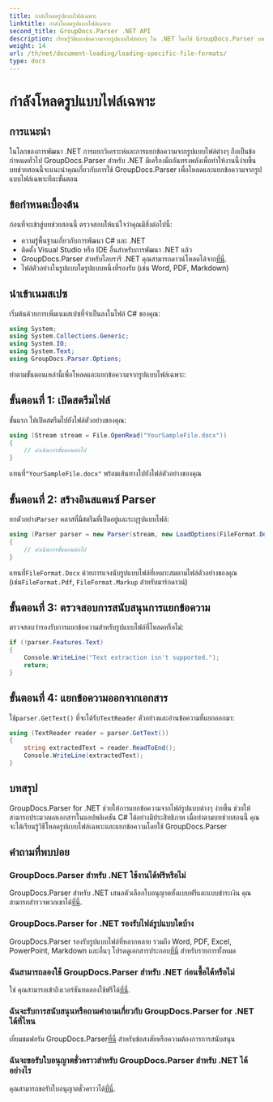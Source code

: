 ```yaml
---
title: กำลังโหลดรูปแบบไฟล์เฉพาะ
linktitle: กำลังโหลดรูปแบบไฟล์เฉพาะ
second_title: GroupDocs.Parser .NET API
description: เรียนรู้วิธีแยกข้อความจากรูปแบบไฟล์ต่างๆ ใน .NET โดยใช้ GroupDocs.Parser บทช่วยสอนทีละขั้นตอนเพื่อการประมวลผลเอกสารอย่างมีประสิทธิภาพ
weight: 14
url: /th/net/document-loading/loading-specific-file-formats/
type: docs
---
```

# กำลังโหลดรูปแบบไฟล์เฉพาะ

## การแนะนำ
ในโลกของการพัฒนา .NET การแยกวิเคราะห์และการแยกข้อความจากรูปแบบไฟล์ต่างๆ ถือเป็นข้อกำหนดทั่วไป GroupDocs.Parser สำหรับ .NET มีเครื่องมืออันทรงพลังเพื่อทำให้งานนี้ง่ายขึ้น บทช่วยสอนนี้จะแนะนำคุณเกี่ยวกับการใช้ GroupDocs.Parser เพื่อโหลดและแยกข้อความจากรูปแบบไฟล์เฉพาะทีละขั้นตอน
## ข้อกำหนดเบื้องต้น
ก่อนที่จะเข้าสู่บทช่วยสอนนี้ ตรวจสอบให้แน่ใจว่าคุณมีสิ่งต่อไปนี้:
- ความรู้พื้นฐานเกี่ยวกับการพัฒนา C# และ .NET
- ติดตั้ง Visual Studio หรือ IDE อื่นสำหรับการพัฒนา .NET แล้ว
-  GroupDocs.Parser สำหรับไลบรารี .NET คุณสามารถดาวน์โหลดได้จาก[ที่นี่](https://releases.groupdocs.com/parser/net/).
- ไฟล์ตัวอย่างในรูปแบบใดรูปแบบหนึ่งที่รองรับ (เช่น Word, PDF, Markdown)

## นำเข้าเนมสเปซ
เริ่มต้นด้วยการเพิ่มเนมสเปซที่จำเป็นลงในไฟล์ C# ของคุณ:
```csharp
using System;
using System.Collections.Generic;
using System.IO;
using System.Text;
using GroupDocs.Parser.Options;
```

ทำตามขั้นตอนเหล่านี้เพื่อโหลดและแยกข้อความจากรูปแบบไฟล์เฉพาะ:
## ขั้นตอนที่ 1: เปิดสตรีมไฟล์
ขั้นแรก ให้เปิดสตรีมไปยังไฟล์ตัวอย่างของคุณ:
```csharp
using (Stream stream = File.OpenRead("YourSampleFile.docx"))
{
    // ดำเนินการขั้นตอนต่อไป
}
```
 แทนที่`"YourSampleFile.docx"` พร้อมเส้นทางไปยังไฟล์ตัวอย่างของคุณ
## ขั้นตอนที่ 2: สร้างอินสแตนซ์ Parser
 ยกตัวอย่าง`Parser` คลาสที่มีสตรีมที่เปิดอยู่และระบุรูปแบบไฟล์:
```csharp
using (Parser parser = new Parser(stream, new LoadOptions(FileFormat.Docx)))
{
    // ดำเนินการขั้นตอนต่อไป
}
```
 แทนที่`FileFormat.Docx` ด้วยการแจงนับรูปแบบไฟล์ที่เหมาะสมตามไฟล์ตัวอย่างของคุณ (เช่น`FileFormat.Pdf`, `FileFormat.Markup` สำหรับมาร์กดาวน์)
## ขั้นตอนที่ 3: ตรวจสอบการสนับสนุนการแยกข้อความ
ตรวจสอบว่ารองรับการแยกข้อความสำหรับรูปแบบไฟล์ที่โหลดหรือไม่:
```csharp
if (!parser.Features.Text)
{
    Console.WriteLine("Text extraction isn't supported.");
    return;
}
```
## ขั้นตอนที่ 4: แยกข้อความออกจากเอกสาร
 ใช้`parser.GetText()` ที่จะได้รับ`TextReader` ตัวอย่างและอ่านข้อความที่แยกออกมา:
```csharp
using (TextReader reader = parser.GetText())
{
    string extractedText = reader.ReadToEnd();
    Console.WriteLine(extractedText);
}
```

## บทสรุป
GroupDocs.Parser for .NET ช่วยให้การแยกข้อความจากไฟล์รูปแบบต่างๆ ง่ายขึ้น ช่วยให้สามารถประมวลผลเอกสารในแอปพลิเคชัน C# ได้อย่างมีประสิทธิภาพ เมื่อทำตามบทช่วยสอนนี้ คุณจะได้เรียนรู้วิธีโหลดรูปแบบไฟล์เฉพาะและแยกข้อความโดยใช้ GroupDocs.Parser

## คำถามที่พบบ่อย
### GroupDocs.Parser สำหรับ .NET ใช้งานได้ฟรีหรือไม่
GroupDocs.Parser สำหรับ .NET เสนอตัวเลือกใบอนุญาตทั้งแบบฟรีและแบบชำระเงิน คุณสามารถสำรวจพวกเขาได้[ที่นี่](https://purchase.groupdocs.com/buy).
### GroupDocs.Parser for .NET รองรับไฟล์รูปแบบใดบ้าง
 GroupDocs.Parser รองรับรูปแบบไฟล์ที่หลากหลาย รวมถึง Word, PDF, Excel, PowerPoint, Markdown และอื่นๆ โปรดดูเอกสารประกอบ[ที่นี่](https://tutorials.groupdocs.com/parser/net/) สำหรับรายการทั้งหมด
### ฉันสามารถลองใช้ GroupDocs.Parser สำหรับ .NET ก่อนซื้อได้หรือไม่
 ใช่ คุณสามารถเข้าถึงเวอร์ชันทดลองใช้ฟรีได้[ที่นี่](https://releases.groupdocs.com/).
### ฉันจะรับการสนับสนุนหรือถามคำถามเกี่ยวกับ GroupDocs.Parser for .NET ได้ที่ไหน
 เยี่ยมชมฟอรัม GroupDocs.Parser[ที่นี่](https://forum.groupdocs.com/c/parser/17) สำหรับข้อสงสัยหรือความต้องการการสนับสนุน
### ฉันจะขอรับใบอนุญาตชั่วคราวสำหรับ GroupDocs.Parser สำหรับ .NET ได้อย่างไร
 คุณสามารถขอรับใบอนุญาตชั่วคราวได้[ที่นี่](https://purchase.groupdocs.com/temporary-license/).